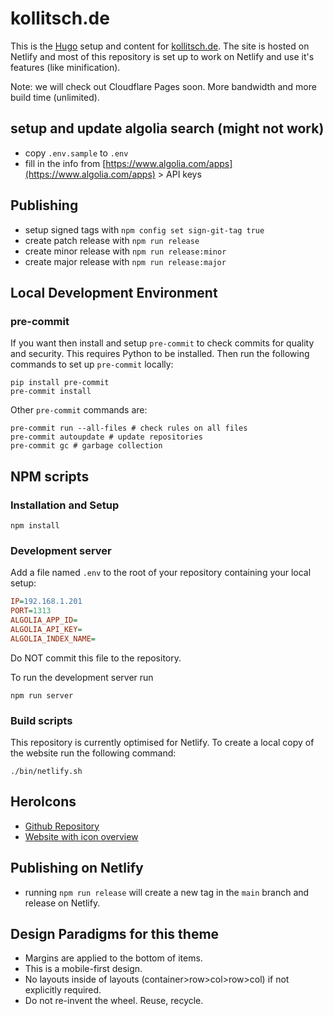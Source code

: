 # kollitsch.de

This is the [Hugo](https://gohugo.io/) setup and content for [kollitsch.de](https://kollitsch.de/). The site is hosted on Netlify and most of this repository is set up to work on Netlify and use it's features (like minification).

Note: we will check out Cloudflare Pages soon. More bandwidth and more build time (unlimited).

## setup and update algolia search (might not work)

- copy `.env.sample` to `.env`
- fill in the info from [https://www.algolia.com/apps](https://www.algolia.com/apps) &gt; API keys

## Publishing

- setup signed tags with `npm config set sign-git-tag true`
- create patch release with `npm run release`
- create minor release with `npm run release:minor`
- create major release with `npm run release:major`

## Local Development Environment

### pre-commit

If you want then install and setup `pre-commit` to check commits for quality and security. This requires Python to be installed. Then run the following commands to set up `pre-commit` locally:

```shell
pip install pre-commit
pre-commit install
```

Other `pre-commit` commands are:

```shell
pre-commit run --all-files # check rules on all files
pre-commit autoupdate # update repositories
pre-commit gc # garbage collection
```

## NPM scripts

### Installation and Setup

```shell
npm install
```

### Development server

Add a file named `.env` to the root of your repository containing your local setup:

```ini
IP=192.168.1.201
PORT=1313
ALGOLIA_APP_ID=
ALGOLIA_API_KEY=
ALGOLIA_INDEX_NAME=
```

Do NOT commit this file to the repository.

To run the development server run

```shell
npm run server
```

### Build scripts

This repository is currently optimised for Netlify. To create a local copy of the website run the following command:

```shell
./bin/netlify.sh
```

## HeroIcons

- [Github Repository](https://github.com/tailwindlabs/heroicons)
- [Website with icon overview](https://heroicons.com/)

## Publishing on Netlify

- running `npm run release` will create a new tag in the `main` branch and release on Netlify.

## Design Paradigms for this theme

- Margins are applied to the bottom of items.
- This is a mobile-first design.
- No layouts inside of layouts (container>row>col>row>col) if not explicitly required.
- Do not re-invent the wheel. Reuse, recycle.
